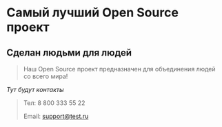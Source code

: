 # Самый лучший Open Source проект

## Сделан людьми для людей

> Наш Open Source проект предназначен для объединения людей со всего мира!

_Тут будут контакты_

>Тел: 8 800 333 55 22
>
>Email: support@test.ru
